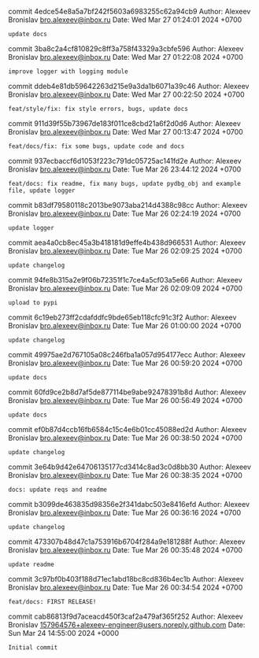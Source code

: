 commit 4edce54e8a5a7bf242f5603a6983255c62a94cb9
Author: Alexeev Bronislav <bro.alexeev@inbox.ru>
Date:   Wed Mar 27 01:24:01 2024 +0700

    update docs

commit 3ba8c2a4cf810829c8ff3a758f43329a3cbfe596
Author: Alexeev Bronislav <bro.alexeev@inbox.ru>
Date:   Wed Mar 27 01:22:08 2024 +0700

    improve logger with logging module

commit ddeb4e81db59642263d215e9a3da1b6071a39c46
Author: Alexeev Bronislav <bro.alexeev@inbox.ru>
Date:   Wed Mar 27 00:22:50 2024 +0700

    feat/style/fix: fix style errors, bugs, update docs

commit 911d39f55b73967de183f011ce8cbd21a6f2d0d6
Author: Alexeev Bronislav <bro.alexeev@inbox.ru>
Date:   Wed Mar 27 00:13:47 2024 +0700

    feat/docs/fix: fix some bugs, update code and docs

commit 937ecbaccf6d1053f223c791dc05725ac141fd2e
Author: Alexeev Bronislav <bro.alexeev@inbox.ru>
Date:   Tue Mar 26 23:44:12 2024 +0700

    feat/docs: fix readme, fix many bugs, update pydbg_obj and example file, update logger

commit b83df79580118c2013be9073aba214d4388c98cc
Author: Alexeev Bronislav <bro.alexeev@inbox.ru>
Date:   Tue Mar 26 02:24:19 2024 +0700

    update logger

commit aea4a0cb8ec45a3b418181d9effe4b438d966531
Author: Alexeev Bronislav <bro.alexeev@inbox.ru>
Date:   Tue Mar 26 02:09:25 2024 +0700

    update changelog

commit 94fe8b315a2e9f06b72351f1c7ce4a5cf03a5e66
Author: Alexeev Bronislav <bro.alexeev@inbox.ru>
Date:   Tue Mar 26 02:09:09 2024 +0700

    upload to pypi

commit 6c19eb273ff2cdafddfc9bde65eb118cfc91c3f2
Author: Alexeev Bronislav <bro.alexeev@inbox.ru>
Date:   Tue Mar 26 01:00:00 2024 +0700

    update changelog

commit 49975ae2d767105a08c246fba1a057d954177ecc
Author: Alexeev Bronislav <bro.alexeev@inbox.ru>
Date:   Tue Mar 26 00:59:20 2024 +0700

    update docs

commit 60fd9ce2b8d7af5de877114be9abe92478391b8d
Author: Alexeev Bronislav <bro.alexeev@inbox.ru>
Date:   Tue Mar 26 00:56:49 2024 +0700

    update docs

commit ef0b87d4ccb16fb6584c15c4e6b01cc45088ed2d
Author: Alexeev Bronislav <bro.alexeev@inbox.ru>
Date:   Tue Mar 26 00:38:50 2024 +0700

    update changelog

commit 3e64b9d42e64706135177cd3414c8ad3c0d8bb30
Author: Alexeev Bronislav <bro.alexeev@inbox.ru>
Date:   Tue Mar 26 00:38:35 2024 +0700

    docs: update reqs and readme

commit b3099de463835d98356e2f341dabc503e8416efd
Author: Alexeev Bronislav <bro.alexeev@inbox.ru>
Date:   Tue Mar 26 00:36:16 2024 +0700

    update changelog

commit 473307b48d47c1a753916b6704f284a9e181288f
Author: Alexeev Bronislav <bro.alexeev@inbox.ru>
Date:   Tue Mar 26 00:35:48 2024 +0700

    update readme

commit 3c97bf0b403f188d71ec1abd18bc8cd836b4ec1b
Author: Alexeev Bronislav <bro.alexeev@inbox.ru>
Date:   Tue Mar 26 00:34:54 2024 +0700

    feat/docs: FIRST RELEASE!

commit cab86813f9d7aceacd450f3caf2a479af365f252
Author: Alexeev Bronislav <157964576+alexeev-engineer@users.noreply.github.com>
Date:   Sun Mar 24 14:55:00 2024 +0000

    Initial commit
